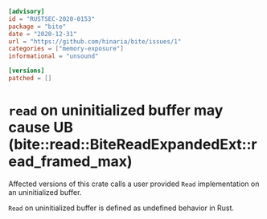 ```toml
[advisory]
id = "RUSTSEC-2020-0153"
package = "bite"
date = "2020-12-31"
url = "https://github.com/hinaria/bite/issues/1"
categories = ["memory-exposure"]
informational = "unsound"

[versions]
patched = []
```

# `read` on uninitialized buffer may cause UB (bite::read::BiteReadExpandedExt::read_framed_max)

Affected versions of this crate calls a user provided `Read` implementation on an uninitialized buffer.

`Read` on uninitialized buffer is defined as undefined behavior in Rust.
